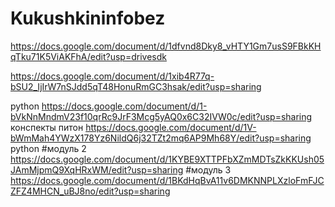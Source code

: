 # Kukushkininfobez
https://docs.google.com/document/d/1dfvnd8Dky8_vHTY1Gm7usS9FBkKHqTku71K5ViAKFhA/edit?usp=drivesdk

https://docs.google.com/document/d/1xib4R77q-bSU2_IjIrW7nSJdd5qT48HonuRmGC3hsak/edit?usp=sharing

python
https://docs.google.com/document/d/1-bVkNnMndmV23f10qrRc9JrF3Mcg5yAQ0x6C32IVW0c/edit?usp=sharing
конспекты питон
https://docs.google.com/document/d/1V-bWmMah4YWzX178Yz6NildQ6j32TZt2mq6AP9Mh68Y/edit?usp=sharing
python 
#модуль 2
https://docs.google.com/document/d/1KYBE9XTTPFbXZmMDTsZkKKUsh05JAmMjpmQ9XqHRxWM/edit?usp=sharing
#модуль 3
https://docs.google.com/document/d/1BKdHqBvA11v6DMKNNPLXzloFmFJCZFZ4MHCN_uBJ8no/edit?usp=sharing
